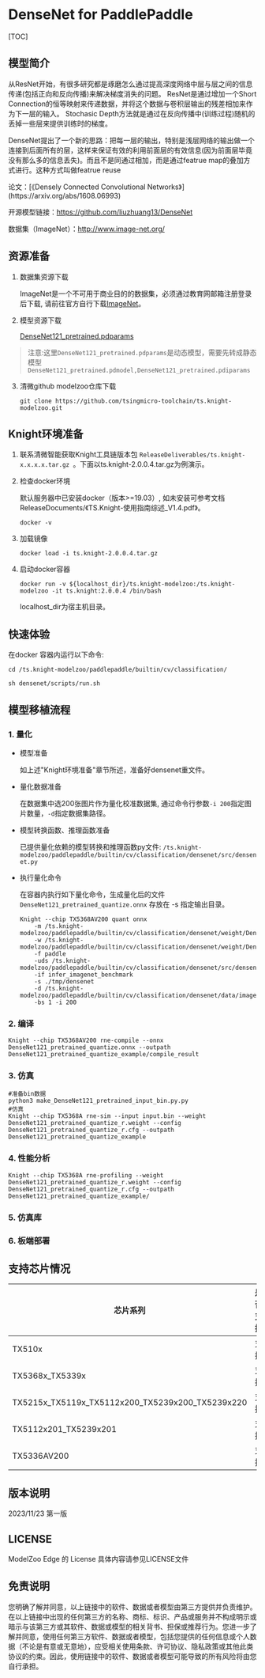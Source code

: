 # DenseNet for PaddlePaddle

<!--命名规则 {model_name}-{dataset}-{framework}-->

[TOC]

## 模型简介

从ResNet开始，有很多研究都是琢磨怎么通过提高深度网络中层与层之间的信息传递(包括正向和反向传播)来解决梯度消失的问题。 ResNet是通过增加一个Short Connection的恒等映射来传递数据，并将这个数据与卷积层输出的残差相加来作为下一层的输入。 Stochasic Depth方法就是通过在反向传播中(训练过程)随机的丢掉一些层来提供训练时的梯度。

DenseNet提出了一个新的思路：把每一层的输出，特别是浅层网络的输出做一个连接到后面所有的层，这样来保证有效的利用前面层的有效信息(因为前面层毕竟没有那么多的信息丢失)。而且不是同通过相加，而是通过featrue map的叠加方式进行。这种方式叫做featrue reuse

<!--可选-->论文：[《Densely Connected Convolutional Networks》](https://arxiv.org/abs/1608.06993)

开源模型链接：https://github.com/liuzhuang13/DenseNet

数据集（ImageNet）：http://www.image-net.org/

## 资源准备

1. 数据集资源下载

	ImageNet是一个不可用于商业目的的数据集，必须通过教育网邮箱注册登录后下载, 请前往官方自行下载[ImageNet](http://image-net.org/)。

2. 模型资源下载

	[DenseNet121_pretrained.pdparams](https://paddle-imagenet-models-name.bj.bcebos.com/dygraph/DenseNet121_pretrained.pdparams)
	
> 注意:这里`DenseNet121_pretrained.pdparams`是动态模型，需要先转成静态模型`DenseNet121_pretrained.pdmodel,DenseNet121_pretrained.pdiparams`

3. 清微github modelzoo仓库下载

	```git clone https://github.com/tsingmicro-toolchain/ts.knight-modelzoo.git```

## Knight环境准备

1. 联系清微智能获取Knight工具链版本包 ```ReleaseDeliverables/ts.knight-x.x.x.x.tar.gz ```。下面以ts.knight-2.0.0.4.tar.gz为例演示。

2. 检查docker环境

	​默认服务器中已安装docker（版本>=19.03）, 如未安装可参考文档ReleaseDocuments/《TS.Knight-使用指南综述_V1.4.pdf》。
	
	```
	docker -v   
	```

3. 加载镜像
	
	```
	docker load -i ts.knight-2.0.0.4.tar.gz
	```

4. 启动docker容器

	```
	docker run -v ${localhost_dir}/ts.knight-modelzoo:/ts.knight-modelzoo -it ts.knight:2.0.0.4 /bin/bash
	```
	
	localhost_dir为宿主机目录。

## 快速体验

在docker 容器内运行以下命令:

```
cd /ts.knight-modelzoo/paddlepaddle/builtin/cv/classification/
```

```
sh densenet/scripts/run.sh
```

## 模型移植流程

### 1. 量化

-   模型准备
	
	如上述"Knight环境准备"章节所述，准备好densenet重文件。
	

-   量化数据准备

    在数据集中选200张图片作为量化校准数据集, 通过命令行参数```-i 200```指定图片数量，```-d```指定数据集路径。

-   模型转换函数、推理函数准备
	
	已提供量化依赖的模型转换和推理函数py文件: ```/ts.knight-modelzoo/paddlepaddle/builtin/cv/classification/densenet/src/densenet.py```

-   执行量化命令

	在容器内执行如下量化命令，生成量化后的文件 `DenseNet121_pretrained_quantize.onnx` 存放在 -s 指定输出目录。

    	Knight --chip TX5368AV200 quant onnx 
			-m /ts.knight-modelzoo/paddlepaddle/builtin/cv/classification/densenet/weight/DenseNet121_pretrained.pdmodel
    		-w /ts.knight-modelzoo/paddlepaddle/builtin/cv/classification/densenet/weight/DenseNet121_pretrained.pdiparams
    		-f paddle 
    		-uds /ts.knight-modelzoo/paddlepaddle/builtin/cv/classification/densenet/src/densenet.py 
    		-if infer_imagenet_benchmark 
			-s ./tmp/densenet 
    		-d /ts.knight-modelzoo/paddlepaddle/builtin/cv/classification/densenet/data/imagenet/images/val 
    		-bs 1 -i 200


### 2. 编译


    Knight --chip TX5368AV200 rne-compile --onnx DenseNet121_pretrained_quantize.onnx --outpath DenseNet121_pretrained_quantize_example/compile_result


### 3. 仿真

    #准备bin数据
    python3 make_DenseNet121_pretrained_input_bin.py.py  
    #仿真
    Knight --chip TX5368A rne-sim --input input.bin --weight DenseNet121_pretrained_quantize_r.weight --config  DenseNet121_pretrained_quantize_r.cfg --outpath DenseNet121_pretrained_quantize_example

### 4. 性能分析

```
Knight --chip TX5368A rne-profiling --weight  DenseNet121_pretrained_quantize_r.weight --config  DenseNet121_pretrained_quantize_r.cfg --outpath  DenseNet121_pretrained_quantize_example/
```

### 5. 仿真库

### 6. 板端部署



## 支持芯片情况

| 芯片系列                                          | 是否支持 |
| ------------------------------------------------ | ------- |
| TX510x                                           | 支持     |
| TX5368x_TX5339x                                  | 支持     |
| TX5215x_TX5119x_TX5112x200_TX5239x200_TX5239x220 | 支持     |
| TX5112x201_TX5239x201                            | 支持     |
| TX5336AV200                                      | 支持     |



## 版本说明

2023/11/23  第一版



## LICENSE

ModelZoo Edge 的 License 具体内容请参见LICENSE文件

## 免责说明

您明确了解并同意，以上链接中的软件、数据或者模型由第三方提供并负责维护。在以上链接中出现的任何第三方的名称、商标、标识、产品或服务并不构成明示或暗示与该第三方或其软件、数据或模型的相关背书、担保或推荐行为。您进一步了解并同意，使用任何第三方软件、数据或者模型，包括您提供的任何信息或个人数据（不论是有意或无意地），应受相关使用条款、许可协议、隐私政策或其他此类协议的约束。因此，使用链接中的软件、数据或者模型可能导致的所有风险将由您自行承担。



